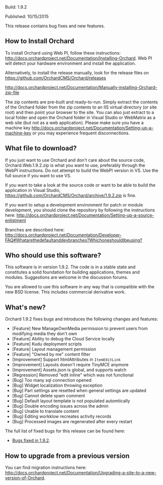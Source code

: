 Build: 1.9.2

Published: 10/15/2015

This release contains bug fixes and new features.

How to Install Orchard
----------------------

To install Orchard using Web PI, follow these instructions:
<http://docs.orchardproject.net/Documentation/Installing-Orchard>.
Web PI will detect your hardware environment and install the application.

Alternatively, to install the release manually, look for the release files on 
https://github.com/OrchardCMS/Orchard/releases

<http://docs.orchardproject.net/Documentation/Manually-installing-Orchard-zip-file>

The zip contents are pre-built and ready-to-run. Simply extract the contents of the Orchard
folder from the zip contents to an IIS virtual directory (or site root) and then point your
browser to the site. You can also just extract to a local folder and open the Orchard
folder in Visual Studio or WebMatrix as a web site (but not as a web application).
Please make sure you have a machine key
<http://docs.orchardproject.net/Documentation/Setting-up-a-machine-key>
or you may experience frequent disconnections.

What file to download?
----------------------

If you just want to use Orchard and don't care about the source code, Orchard.Web.1.9.2.zip
is what you want to use, preferably through the WebPI instructions.
Do not attempt to build the WebPI version in VS. Use the full source if you want to use VS.

If you want to take a look at the source code or want to be able to build the application in Visual Studio,
https://github.com/OrchardCMS/Orchard/archive/1.9.2.zip is fine.

If you want to setup a development environment for patch or module development,
you should clone the repository by following the instructions here:
<http://docs.orchardproject.net/Documentation/Setting-up-a-source-enlistment>

Branches are described here: <http://docs.orchardproject.net/Documentation/Developer-FAQ#Whatarethedefaultanddevbranches?WhichoneshouldIbeusing?>

Who should use this software?
-----------------------------

This software is in version 1.9.2. The code is in a stable state and constitutes
a solid foundation for building applications, themes and modules.
Suggestions are welcome in the discussion forums.

You are allowed to use this software in any way that is compatible with the new BSD license.
This includes commercial derivative work.

What's new?
-----------

Orchard 1.9.2 fixes bugs and introduces the following changes and features:

* [Feature] New ManageOwnMedia permission to prevent users from modifying media they don't own
* [Feature] Ability to debug the Cloud Service locally
* [Feature] Kudu deployment scripts
* [Feature] Layout management permission
* [Feature] "Owned by me" content filter
* [Improvement] Support htmlAttributes in `ItemEditLink`
* [Improvement] Layouts doesn't require TinyMCE anymore
* [Improvement] Assets.json is global, and supports watch
* [Regression] Removed "edit inline" which was not functional
* [Bug] Too many sql connection opened
* [Bug] Widget localization throwing exception
* [Bug] Part settings are resetted when general settings are updated
* [Bug] Cannot delete spam comment
* [Bug] Default layout template is not populated automtically
* [Bug] Double encoding issues across the admin
* [Bug] Unable to translate content
* [Bug] Editing workklow recreates activity records
* [Bug] Processed images are regenerated after every restart


The full list of fixed bugs for this release can be found here:

* [Bugs fixed in 1.9.2](https://github.com/OrchardCMS/Orchard/issues?utf8=%E2%9C%93&q=is%3Aclosed+is%3Aissue+milestone%3A%22Orchard+1.9.2%22+).

How to upgrade from a previous version
--------------------------------------

You can find migration instructions here: <http://docs.orchardproject.net/Documentation/Upgrading-a-site-to-a-new-version-of-Orchard>.
